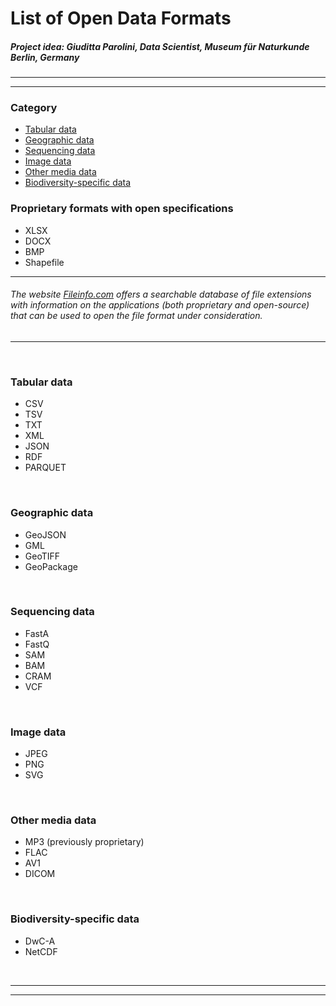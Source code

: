 # List of Open Data Formats
##### ***Project idea: Giuditta Parolini, Data Scientist, Museum für Naturkunde Berlin, Germany***

------
------

### Category
- [Tabular data](#tabular_data)
- [Geographic data](#geographic_data)
- [Sequencing data](#sequencing_data)
- [Image data](#image_data)
- [Other media data](#media_data)
- [Biodiversity-specific data](#biodiversity_data)

### Proprietary formats with open specifications
- XLSX
- DOCX
- BMP
- Shapefile

------
###### The website [Fileinfo.com](https://fileinfo.com/filetypes/) offers a searchable database of file extensions with information on the applications (both proprietary and open-source) that can be used to open the file format under consideration.
------
<br>

### <a id="tabular_data">Tabular data</a> 
- CSV
- TSV
- TXT
- XML
- JSON
- RDF
- PARQUET
<br>

### <a id="geographic_data">Geographic data</a> 
- GeoJSON
- GML
- GeoTIFF
- GeoPackage
<br>

### <a id="sequencing_data">Sequencing data</a>  
- FastA
- FastQ
- SAM
- BAM
- CRAM
- VCF
<br>

### <a id="image_data">Image data</a>  
- JPEG
- PNG
- SVG
<br>

### <a id="media_data">Other media data</a> 
- MP3 (previously proprietary)
- FLAC
- AV1
- DICOM
<br>

### <a id="biodiversity_data">Biodiversity-specific data</a> 
- DwC-A
- NetCDF
<br>


------
------

